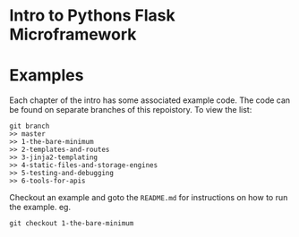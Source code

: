 # Intro to Pythons Flask Microframework

# Examples

Each chapter of the intro has some associated example code.
The code can be found on separate branches of this repoistory.
To view the list:

```
git branch
>> master
>> 1-the-bare-minimum
>> 2-templates-and-routes
>> 3-jinja2-templating
>> 4-static-files-and-storage-engines
>> 5-testing-and-debugging
>> 6-tools-for-apis
```

Checkout an example and goto the `README.md` for instructions on how to run the example. eg.

```
git checkout 1-the-bare-minimum
```

